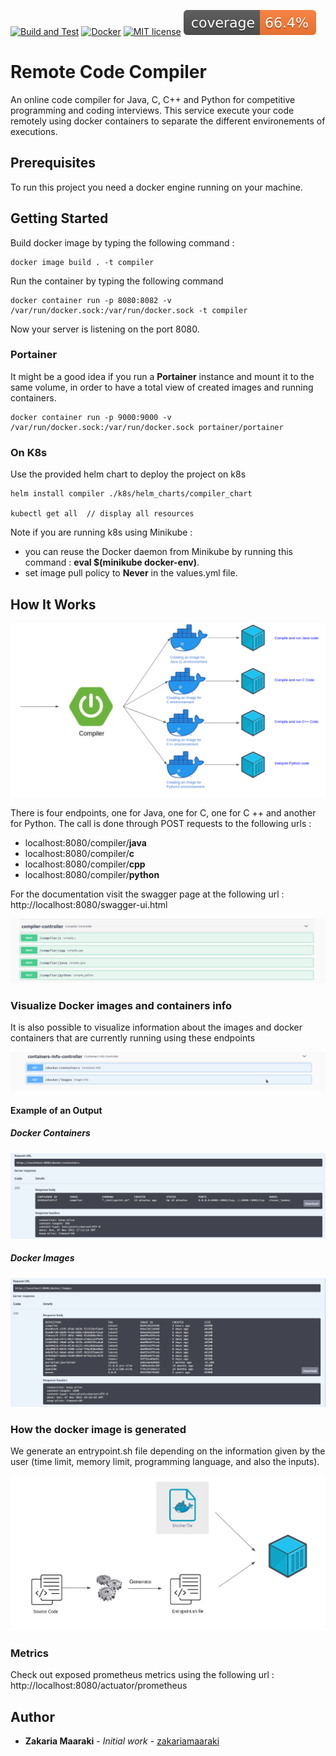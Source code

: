[![Build and Test](https://github.com/zakariamaaraki/RemoteCodeCompiler/actions/workflows/build.yaml/badge.svg)](https://github.com/zakariamaaraki/RemoteCodeCompiler/actions/workflows/build.yaml) [![Docker](https://badgen.net/badge/icon/docker?icon=docker&label)](https://https://docker.com/) [![MIT license](https://img.shields.io/badge/License-MIT-blue.svg)](https://lbesson.mit-license.org/) [![Test Coverage](https://github.com/zakariamaaraki/RemoteCodeCompiler/blob/master/.github/badges/jacoco.svg)](https://github.com/zakariamaaraki/RemoteCodeCompiler/actions/workflows/build.yaml)

# Remote Code Compiler

An online code compiler for Java, C, C++ and Python for competitive programming and coding interviews.
This service execute your code remotely using docker containers to separate the different environements of executions.

## Prerequisites

To run this project you need a docker engine running on your machine.

## Getting Started

Build docker image by typing the following command :

```shell
docker image build . -t compiler
```

Run the container by typing the following command

```shell
docker container run -p 8080:8082 -v /var/run/docker.sock:/var/run/docker.sock -t compiler
```

Now your server is listening on the port 8080.

### Portainer
It might be a good idea if you run a **Portainer** instance and mount it to the same volume, in order to have a total view of created images and running containers.

```shell
docker container run -p 9000:9000 -v /var/run/docker.sock:/var/run/docker.sock portainer/portainer
```

### On K8s
Use the provided helm chart to deploy the project on k8s

```shell
helm install compiler ./k8s/helm_charts/compiler_chart

kubectl get all  // display all resources
```

Note if you are running k8s using Minikube :
* you can reuse the Docker daemon from Minikube by running this command : **eval $(minikube docker-env)**.
* set image pull policy to **Never** in the values.yml file.


## How It Works

![Architecture](images/compiler.png?raw=true "Compiler")

There is four endpoints, one for Java, one for C, one for C ++ and another for Python. The call is done through POST requests to the following urls :

- localhost:8080/compiler/**java**
- localhost:8080/compiler/**c**
- localhost:8080/compiler/**cpp**
- localhost:8080/compiler/**python**

For the documentation visit the swagger page at the following url : http://localhost:8080/swagger-ui.html

![Compilers endpoints](images/swagger.png?raw=true "Swagger")

### Visualize Docker images and containers info
It is also possible to visualize information about the images and docker containers that are currently running using these endpoints 

![Docker info](images/swagger-docker-info.png?raw=true "Docker info Swagger")

#### Example of an Output

##### Docker Containers 

![Docker info response](images/docker-info-response.png?raw=true "Docker info Swagger")

##### Docker Images 

![Docker images info](images/docker-images-info.png?raw=true "Docker images info Swagger")

### How the docker image is generated

We generate an entrypoint.sh file depending on the information given by the user (time limit, memory limit, programming language, and also the inputs).

![Alt text](images/image_generation.png?raw=true "Docker image Generation")



### Metrics
Check out exposed prometheus metrics using the following url : http://localhost:8080/actuator/prometheus

## Author

- **Zakaria Maaraki** - _Initial work_ - [zakariamaaraki](https://github.com/zakariamaaraki)

